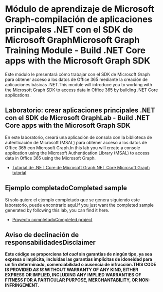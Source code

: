 # <a name="microsoft-graph-training-module---build-net-core-apps-with-the-microsoft-graph-sdk"></a><span data-ttu-id="73a02-101">Módulo de aprendizaje de Microsoft Graph-compilación de aplicaciones principales .NET con el SDK de Microsoft Graph</span><span class="sxs-lookup"><span data-stu-id="73a02-101">Microsoft Graph Training Module - Build .NET Core apps with the Microsoft Graph SDK</span></span>

<span data-ttu-id="73a02-102">Este módulo le presentará cómo trabajar con el SDK de Microsoft Graph para obtener acceso a los datos de Office 365 mediante la creación de aplicaciones básicas .NET.</span><span class="sxs-lookup"><span data-stu-id="73a02-102">This module will introduce you to working with the Microsoft Graph SDK to access data in Office 365 by building .NET Core applications.</span></span>

## <a name="lab---build-net-core-apps-with-the-microsoft-graph-sdk"></a><span data-ttu-id="73a02-103">Laboratorio: crear aplicaciones principales .NET con el SDK de Microsoft Graph</span><span class="sxs-lookup"><span data-stu-id="73a02-103">Lab - Build .NET Core apps with the Microsoft Graph SDK</span></span>

<span data-ttu-id="73a02-104">En este laboratorio, creará una aplicación de consola con la biblioteca de autenticación de Microsoft (MSAL) para obtener acceso a los datos de Office 365 con Microsoft Graph.</span><span class="sxs-lookup"><span data-stu-id="73a02-104">In this lab you will create a console application using the Microsoft Authentication Library (MSAL) to access data in Office 365 using the Microsoft Graph.</span></span>

- [<span data-ttu-id="73a02-105">Tutorial de .NET Core de Microsoft Graph</span><span class="sxs-lookup"><span data-stu-id="73a02-105">.NET Core Microsoft Graph tutorial</span></span>](https://docs.microsoft.com/graph/tutorials/dotnet-core)

## <a name="completed-sample"></a><span data-ttu-id="73a02-106">Ejemplo completado</span><span class="sxs-lookup"><span data-stu-id="73a02-106">Completed sample</span></span>

<span data-ttu-id="73a02-107">Si solo quiere el ejemplo completado que se genera siguiendo este laboratorio, puede encontrarlo aquí.</span><span class="sxs-lookup"><span data-stu-id="73a02-107">If you just want the completed sample generated by following this lab, you can find it here.</span></span>

- [<span data-ttu-id="73a02-108">Proyecto completado</span><span class="sxs-lookup"><span data-stu-id="73a02-108">Completed project</span></span>](demo)

## <a name="disclaimer"></a><span data-ttu-id="73a02-109">Aviso de declinación de responsabilidades</span><span class="sxs-lookup"><span data-stu-id="73a02-109">Disclaimer</span></span>

<span data-ttu-id="73a02-110">**Este código se proporciona _tal cual_ sin garantías de ningún tipo, ya sea expresa o implícita, incluidas las garantías implícitas de idoneidad para un fin determinado, comerciabilidad o ausencia de infracción.**</span><span class="sxs-lookup"><span data-stu-id="73a02-110">**THIS CODE IS PROVIDED _AS IS_ WITHOUT WARRANTY OF ANY KIND, EITHER EXPRESS OR IMPLIED, INCLUDING ANY IMPLIED WARRANTIES OF FITNESS FOR A PARTICULAR PURPOSE, MERCHANTABILITY, OR NON-INFRINGEMENT.**</span></span>
